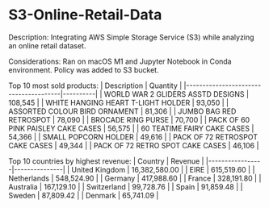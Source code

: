 # S3-Online-Retail-Data

Description: Integrating AWS Simple Storage Service (S3) while analyzing an online retail dataset. 

Considerations: Ran on macOS M1 and Jupyter Notebook in Conda environment. Policy was added to S3 bucket. 

Top 10 most sold products:
| Description                           | Quantity |
|---------------------------------------|----------|
| WORLD WAR 2 GLIDERS ASSTD DESIGNS      | 108,545  |
| WHITE HANGING HEART T-LIGHT HOLDER     | 93,050   |
| ASSORTED COLOUR BIRD ORNAMENT          | 81,306   |
| JUMBO BAG RED RETROSPOT                | 78,090   |
| BROCADE RING PURSE                     | 70,700   |
| PACK OF 60 PINK PAISLEY CAKE CASES     | 56,575   |
| 60 TEATIME FAIRY CAKE CASES            | 54,366   |
| SMALL POPCORN HOLDER                   | 49,616   |
| PACK OF 72 RETROSPOT CAKE CASES        | 49,344   |
| PACK OF 72 RETRO SPOT CAKE CASES       | 46,106   |



Top 10 countries by highest revenue:
| Country         | Revenue       |
|-----------------|---------------|
| United Kingdom  | 16,382,580.00 |
| EIRE            | 615,519.60    |
| Netherlands     | 548,524.90    |
| Germany         | 417,988.60    |
| France          | 328,191.80    |
| Australia       | 167,129.10    |
| Switzerland     | 99,728.76     |
| Spain           | 91,859.48     |
| Sweden          | 87,809.42     |
| Denmark         | 65,741.09     |


